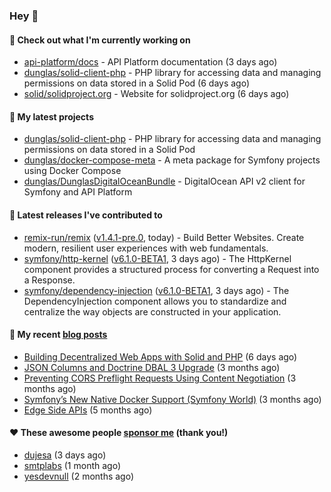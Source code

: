 ### Hey 👋

#### 👷 Check out what I'm currently working on

- [api-platform/docs](https://github.com/api-platform/docs) - API Platform documentation (3 days ago)
- [dunglas/solid-client-php](https://github.com/dunglas/solid-client-php) - PHP library for accessing data and managing permissions on data stored in a Solid Pod (6 days ago)
- [solid/solidproject.org](https://github.com/solid/solidproject.org) - Website for solidproject.org (6 days ago)

#### 🌱 My latest projects

- [dunglas/solid-client-php](https://github.com/dunglas/solid-client-php) - PHP library for accessing data and managing permissions on data stored in a Solid Pod
- [dunglas/docker-compose-meta](https://github.com/dunglas/docker-compose-meta) - A meta package for Symfony projects using Docker Compose
- [dunglas/DunglasDigitalOceanBundle](https://github.com/dunglas/DunglasDigitalOceanBundle) - DigitalOcean API v2 client for Symfony and API Platform

#### 🔭 Latest releases I've contributed to

- [remix-run/remix](https://github.com/remix-run/remix) ([v1.4.1-pre.0](https://github.com/remix-run/remix/releases/tag/v1.4.1-pre.0), today) - Build Better Websites. Create modern, resilient user experiences with web fundamentals.
- [symfony/http-kernel](https://github.com/symfony/http-kernel) ([v6.1.0-BETA1](https://github.com/symfony/http-kernel/releases/tag/v6.1.0-BETA1), 3 days ago) - The HttpKernel component provides a structured process for converting a Request into a Response.
- [symfony/dependency-injection](https://github.com/symfony/dependency-injection) ([v6.1.0-BETA1](https://github.com/symfony/dependency-injection/releases/tag/v6.1.0-BETA1), 3 days ago) - The DependencyInjection component allows you to standardize and centralize the way objects are constructed in your application.

#### 📜 My recent [blog posts](https://dunglas.fr)

- [Building Decentralized Web Apps with Solid and PHP](https://dunglas.fr/2022/04/building-decentralized-web-apps-with-solid-and-php/) (6 days ago)
- [JSON Columns and Doctrine DBAL 3 Upgrade](https://dunglas.fr/2022/01/json-columns-and-doctrine-dbal-3-upgrade/) (3 months ago)
- [Preventing CORS Preflight Requests Using Content Negotiation](https://dunglas.fr/2022/01/preventing-cors-preflight-requests-using-content-negotiation/) (3 months ago)
- [Symfony’s New Native Docker Support (Symfony World)](https://dunglas.fr/2021/12/symfonys-new-native-docker-support-symfony-world/) (3 months ago)
- [Edge Side APIs](https://dunglas.fr/2021/10/edge-side-apis/) (5 months ago)

#### ❤️ These awesome people [sponsor me](https://github.com/sponsors/dunglas) (thank you!)

- [dujesa](https://github.com/dujesa) (3 days ago)
- [smtplabs](https://github.com/smtplabs) (1 month ago)
- [yesdevnull](https://github.com/yesdevnull) (2 months ago)
